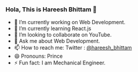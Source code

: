 ### Hola, This is Hareesh Bhittam 👋


- 🔭 I’m currently working on Web Development.
- 🌱 I’m currently learning React.js
- 👯 I’m looking to collaborate on YouTube.
- 💬 Ask me about Web Development.
- 📫 How to reach me: Twitter : [@hareesh_bhittam](https://twitter.com/hareesh_bhittam)
- 😄 Pronouns: Prince
- ⚡ Fun fact: I am Mechanical Engineer.

